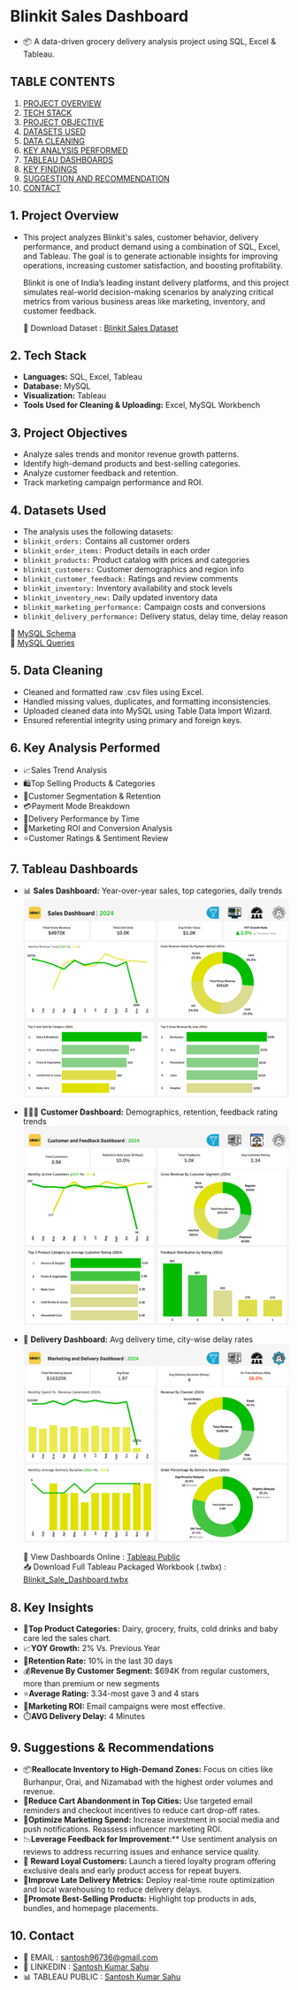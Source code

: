 
#  Blinkit Sales Dashboard        
-  📦 A data-driven grocery delivery analysis project using SQL, Excel & Tableau.

## TABLE CONTENTS
1. [PROJECT OVERVIEW](#1-Project-overview)
2. [TECH STACK](#2-Tech-Stack)
3. [PROJECT OBJECTIVE](#3-Project-Objective)
4. [DATASETS USED](#4-Datasets-Used)
5. [DATA CLEANING](#5-Data-Cleaning)
6. [KEY ANALYSIS PERFORMED](#6-Key-Analysis-Performed)
7. [TABLEAU DASHBOARDS](#7-Tableau-Dashboards)
8. [KEY FINDINGS](#8-Key-Findings)
9. [SUGGESTION AND RECOMMENDATION](#9-Suggestion-and-Recommendation)
10. [CONTACT](#10-Contact)

## 1. Project Overview
-   This project analyzes Blinkit's sales, customer behavior, delivery performance, and product demand using a combination of SQL, Excel, and Tableau. The goal is to 
    generate actionable insights for improving operations, increasing customer satisfaction, and boosting profitability.

    Blinkit is one of India’s leading instant delivery platforms, and this project simulates real-world decision-making scenarios by analyzing critical metrics from various 
    business areas like marketing, inventory, and customer feedback.

    📂 Download Dataset : [Blinkit Sales Dataset](https://www.kaggle.com/datasets/akxiit/blinkit-sales-dataset)

## 2. Tech Stack
- **Languages:** SQL, Excel, Tableau
- **Database:** MySQL
- **Visualization:** Tableau
- **Tools Used for Cleaning & Uploading:** Excel, MySQL Workbench

## 3. Project Objectives
- Analyze sales trends and monitor revenue growth patterns.
- Identify high-demand products and best-selling categories.
- Analyze customer feedback and retention.
- Track marketing campaign performance and ROI.


## 4. Datasets Used
- The analysis uses the following datasets:
- `blinkit_orders:` Contains all customer orders 
- `blinkit_order_items:` Product details in each order
- `blinkit_products:` 	Product catalog with prices and categories
- `blinkit_customers:` Customer demographics and region info
- `blinkit_customer_feedback:` 	Ratings and review comments
- `blinkit_inventory:` Inventory availability and stock levels
- `blinkit_inventory_new:` Daily updated inventory data
- `blinkit_marketing_performance:` Campaign costs and conversions
- `blinkit_delivery_performance:` 	Delivery status, delay time, delay reason
       
 🔗 [MySQL Schema](https://github.com/Santosh96736/Blinkit_Sales_Dashboard/blob/main/Blinkit_Dataset_Schema.sql)        
 🔗 [MySQL Queries](https://github.com/Santosh96736/Blinkit_Sales_Dashboard/blob/main/Blinkit_Dataset_queries.sql)


## 5. Data Cleaning
- Cleaned and formatted raw .csv files using Excel.
- Handled missing values, duplicates, and formatting inconsistencies.
- Uploaded cleaned data into MySQL using Table Data Import Wizard.
- Ensured referential integrity using primary and foreign keys.


## 6. Key Analysis Performed
- 📈Sales Trend Analysis
- 🛍️Top Selling Products & Categories
- 👥Customer Segmentation & Retention
- 💳Payment Mode Breakdown
- 🚚Delivery Performance by Time
- 📢Marketing ROI and Conversion Analysis
- ⭐Customer Ratings & Sentiment Review

## 7. Tableau Dashboards
- 📊 **Sales Dashboard:** Year-over-year sales, top categories, daily trends 
  ![Sales Dashboard](https://github.com/Santosh96736/Blinkit_Sales_Dashboard/blob/main/Sales%20Dashboard.png)
  
- 🧑‍🤝‍🧑 **Customer Dashboard:**  Demographics, retention, feedback rating trends 
  ![Customer Dashboard](https://github.com/Santosh96736/Blinkit_Sales_Dashboard/blob/main/Customer%20and%20Feeback%20Dashboard.png)
  
- 🚚 **Delivery Dashboard:** Avg delivery time, city-wise delay rates     
  ![Delivery Dashboard](https://github.com/Santosh96736/Blinkit_Sales_Dashboard/blob/main/Marketing%20and%20Delivery%20Performance%20Dashboard.png)

  🔗 View Dashboards Online : [Tableau Public](https://public.tableau.com/views/Blinkit_Sale_Dashboard/SalesDashboard?:language=en-GB&:sid=&:redirect=auth&:display_count=n&:origin=viz_share_link)        
  📥 Download Full Tableau Packaged Workbook (.twbx) : [Blinkit_Sale_Dashboard.twbx](https://github.com/Santosh96736/Blinkit_Sales_Dashboard/blob/main/Blinkit_Sale_Dashboard.twbx)        
             
      

## 8. Key Insights
- 🥛**Top Product Categories:** Dairy, grocery, fruits, cold drinks and baby care led the sales chart.
- 📈**YOY Growth:** 2% Vs. Previous Year
- 🔁**Retention Rate:**  10% in the last 30 days
- 💰**Revenue By Customer Segment:** $694K from regular customers, more than premium or new segments
- ⭐**Average Rating:** 3.34-most gave 3 and 4 stars
- 📢**Marketing ROI:** Email campaigns were most effective.
- ⏱️**AVG Delivery Delay:** 4 Minutes


## 9. Suggestions & Recommendations
- 📦**Reallocate Inventory to High-Demand Zones:** Focus on cities like Burhanpur, Orai, and Nizamabad with the highest order volumes and revenue.
- 🛒**Reduce Cart Abandonment in Top Cities:** Use targeted email reminders and checkout incentives to reduce cart drop-off rates.
- 📢**Optimize Marketing Spend:** Increase investment in social media and push notifications. Reassess influencer marketing ROI.
- 📉**Leverage Feedback for Improvement**:** Use sentiment analysis on reviews to address recurring issues and enhance service quality.
- 🎁 **Reward Loyal Customers:** Launch a tiered loyalty program offering exclusive deals and early product access for repeat buyers.
- 🚚**Improve Late Delivery Metrics:** Deploy real-time route optimization and local warehousing to reduce delivery delays.
- 🥇**Promote Best-Selling Products:** Highlight top products in ads, bundles, and homepage placements.

## 10. Contact
-  📧 EMAIL : [santosh96736@gmail.com](santosh96736@gmail.com)
-  🔗 LINKEDIN : [Santosh Kumar Sahu](https://www.linkedin.com/in/santosh-kumar-sahu-data-analyst)
-  📊 TABLEAU PUBLIC : [Santosh Kumar Sahu](https://public.tableau.com/app/profile/santosh.data.analyst)

